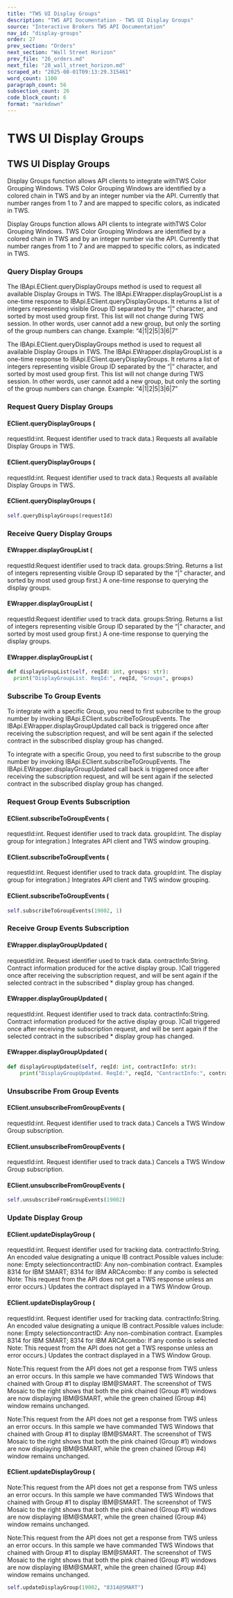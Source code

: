 ```yaml
---
title: "TWS UI Display Groups"
description: "TWS API Documentation - TWS UI Display Groups"
source: "Interactive Brokers TWS API Documentation"
nav_id: "display-groups"
order: 27
prev_section: "Orders"
next_section: "Wall Street Horizon"
prev_file: "26_orders.md"
next_file: "28_wall_street_horizon.md"
scraped_at: "2025-08-01T09:13:29.315461"
word_count: 1100
paragraph_count: 56
subsection_count: 26
code_block_count: 6
format: "markdown"
---
```


# TWS UI Display Groups

## TWS UI Display Groups

Display Groups function allows API clients to integrate withTWS Color Grouping Windows.
TWS Color Grouping Windows are identified by a colored chain in TWS and by an integer number via the API. Currently that number ranges from 1 to 7 and are mapped to specific colors, as indicated in TWS.

Display Groups function allows API clients to integrate withTWS Color Grouping Windows.
TWS Color Grouping Windows are identified by a colored chain in TWS and by an integer number via the API. Currently that number ranges from 1 to 7 and are mapped to specific colors, as indicated in TWS.

### Query Display Groups

The IBApi.EClient.queryDisplayGroups method is used to request all available Display Groups in TWS. The IBApi.EWrapper.displayGroupList is a one-time response to IBApi.EClient.queryDisplayGroups.
It returns a list of integers representing visible Group ID separated by the “|” character, and sorted by most used group first. This list will not change during TWS session. In other words, user cannot add a new group, but only the sorting of the group numbers can change.
Example: “4|1|2|5|3|6|7”

The IBApi.EClient.queryDisplayGroups method is used to request all available Display Groups in TWS. The IBApi.EWrapper.displayGroupList is a one-time response to IBApi.EClient.queryDisplayGroups.
It returns a list of integers representing visible Group ID separated by the “|” character, and sorted by most used group first. This list will not change during TWS session. In other words, user cannot add a new group, but only the sorting of the group numbers can change.
Example: “4|1|2|5|3|6|7”

### Request Query Display Groups

#### EClient.queryDisplayGroups (

requestId:int. Request identifier used to track data.)
Requests all available Display Groups in TWS.

#### EClient.queryDisplayGroups (

requestId:int. Request identifier used to track data.)
Requests all available Display Groups in TWS.

#### EClient.queryDisplayGroups (

```python
self.queryDisplayGroups(requestId)
```

### Receive Query Display Groups

#### EWrapper.displayGroupList (

requestId:Request identifier used to track data.
groups:String. Returns a list of integers representing visible Group ID separated by the “|” character, and sorted by most used group first.)
A one-time response to querying the display groups.

#### EWrapper.displayGroupList (

requestId:Request identifier used to track data.
groups:String. Returns a list of integers representing visible Group ID separated by the “|” character, and sorted by most used group first.)
A one-time response to querying the display groups.

#### EWrapper.displayGroupList (

```python
def displayGroupList(self, reqId: int, groups: str):
  print("DisplayGroupList. ReqId:", reqId, "Groups", groups)
```

### Subscribe To Group Events

To integrate with a specific Group, you need to first subscribe to the group number by invoking IBApi.EClient.subscribeToGroupEvents. The IBApi.EWrapper.displayGroupUpdated call back is triggered once after receiving the subscription request, and will be sent again if the selected contract in the subscribed display group has changed.

To integrate with a specific Group, you need to first subscribe to the group number by invoking IBApi.EClient.subscribeToGroupEvents. The IBApi.EWrapper.displayGroupUpdated call back is triggered once after receiving the subscription request, and will be sent again if the selected contract in the subscribed display group has changed.

### Request Group Events Subscription

#### EClient.subscribeToGroupEvents (

requestId:int. Request identifier used to track data.
groupId:int. The display group for integration.)
Integrates API client and TWS window grouping.

#### EClient.subscribeToGroupEvents (

requestId:int. Request identifier used to track data.
groupId:int. The display group for integration.)
Integrates API client and TWS window grouping.

#### EClient.subscribeToGroupEvents (

```python
self.subscribeToGroupEvents(19002, 1)
```

### Receive Group Events Subscription

#### EWrapper.displayGroupUpdated (

requestId:int. Request identifier used to track data.
contractInfo:String. Contract information produced for the active display group.
)Call triggered once after receiving the subscription request, and will be sent again if the selected contract in the subscribed * display group has changed.

#### EWrapper.displayGroupUpdated (

requestId:int. Request identifier used to track data.
contractInfo:String. Contract information produced for the active display group.
)Call triggered once after receiving the subscription request, and will be sent again if the selected contract in the subscribed * display group has changed.

#### EWrapper.displayGroupUpdated (

```python
def displayGroupUpdated(self, reqId: int, contractInfo: str):
	print("DisplayGroupUpdated. ReqId:", reqId, "ContractInfo:", contractInfo)
```

### Unsubscribe From Group Events

#### EClient.unsubscribeFromGroupEvents (

requestId:int. Request identifier used to track data.)
Cancels a TWS Window Group subscription.

#### EClient.unsubscribeFromGroupEvents (

requestId:int. Request identifier used to track data.)
Cancels a TWS Window Group subscription.

#### EClient.unsubscribeFromGroupEvents (

```python
self.unsubscribeFromGroupEvents(19002)
```

### Update Display Group

#### EClient.updateDisplayGroup (

requestId:int. Request identifier used for tracking data.
contractInfo:String. An encoded value designating a unique IB contract.Possible values include:
none: Empty selectioncontractID: Any non-combination contract. Examples 8314 for IBM SMART; 8314 for IBM ARCAcombo: If any combo is selected Note: This request from the API does not get a TWS response unless an error occurs.)
Updates the contract displayed in a TWS Window Group.

#### EClient.updateDisplayGroup (

requestId:int. Request identifier used for tracking data.
contractInfo:String. An encoded value designating a unique IB contract.Possible values include:
none: Empty selectioncontractID: Any non-combination contract. Examples 8314 for IBM SMART; 8314 for IBM ARCAcombo: If any combo is selected Note: This request from the API does not get a TWS response unless an error occurs.)
Updates the contract displayed in a TWS Window Group.

Note:This request from the API does not get a response from TWS unless an error occurs.
In this sample we have commanded TWS Windows that chained with Group #1 to display IBM@SMART. The screenshot of TWS Mosaic to the right shows that both the pink chained (Group #1) windows are now displaying IBM@SMART, while the green chained (Group #4) window remains unchanged.

Note:This request from the API does not get a response from TWS unless an error occurs.
In this sample we have commanded TWS Windows that chained with Group #1 to display IBM@SMART. The screenshot of TWS Mosaic to the right shows that both the pink chained (Group #1) windows are now displaying IBM@SMART, while the green chained (Group #4) window remains unchanged.

#### EClient.updateDisplayGroup (

Note:This request from the API does not get a response from TWS unless an error occurs.
In this sample we have commanded TWS Windows that chained with Group #1 to display IBM@SMART. The screenshot of TWS Mosaic to the right shows that both the pink chained (Group #1) windows are now displaying IBM@SMART, while the green chained (Group #4) window remains unchanged.

Note:This request from the API does not get a response from TWS unless an error occurs.
In this sample we have commanded TWS Windows that chained with Group #1 to display IBM@SMART. The screenshot of TWS Mosaic to the right shows that both the pink chained (Group #1) windows are now displaying IBM@SMART, while the green chained (Group #4) window remains unchanged.

```python
self.updateDisplayGroup(19002, "8314@SMART")
```